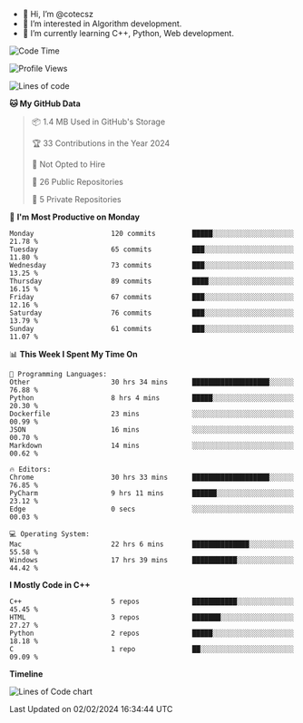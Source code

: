 - 👋 Hi, I’m @cotecsz
- 👀 I’m interested in Algorithm development.
- 🌱 I’m currently learning C++, Python, Web development.

<!---
cotecsz/cotecsz is a ✨ special ✨ repository because its `README.md` (this file) appears on your GitHub profile.
You can click the Preview link to take a look at your changes.
--->

<!--START_SECTION:waka-->
![Code Time](http://img.shields.io/badge/Code%20Time-474%20hrs%2046%20mins-blue)

![Profile Views](http://img.shields.io/badge/Profile%20Views-1-blue)

![Lines of code](https://img.shields.io/badge/From%20Hello%20World%20I%27ve%20Written-1.2%20million%20lines%20of%20code-blue)

**🐱 My GitHub Data** 

> 📦 1.4 MB Used in GitHub's Storage 
 > 
> 🏆 33 Contributions in the Year 2024
 > 
> 🚫 Not Opted to Hire
 > 
> 📜 26 Public Repositories 
 > 
> 🔑 5 Private Repositories 
 > 
📅 **I'm Most Productive on Monday** 

```text
Monday                   120 commits         █████░░░░░░░░░░░░░░░░░░░░   21.78 % 
Tuesday                  65 commits          ███░░░░░░░░░░░░░░░░░░░░░░   11.80 % 
Wednesday                73 commits          ███░░░░░░░░░░░░░░░░░░░░░░   13.25 % 
Thursday                 89 commits          ████░░░░░░░░░░░░░░░░░░░░░   16.15 % 
Friday                   67 commits          ███░░░░░░░░░░░░░░░░░░░░░░   12.16 % 
Saturday                 76 commits          ███░░░░░░░░░░░░░░░░░░░░░░   13.79 % 
Sunday                   61 commits          ███░░░░░░░░░░░░░░░░░░░░░░   11.07 % 
```


📊 **This Week I Spent My Time On** 

```text
💬 Programming Languages: 
Other                    30 hrs 34 mins      ███████████████████░░░░░░   76.88 % 
Python                   8 hrs 4 mins        █████░░░░░░░░░░░░░░░░░░░░   20.30 % 
Dockerfile               23 mins             ░░░░░░░░░░░░░░░░░░░░░░░░░   00.99 % 
JSON                     16 mins             ░░░░░░░░░░░░░░░░░░░░░░░░░   00.70 % 
Markdown                 14 mins             ░░░░░░░░░░░░░░░░░░░░░░░░░   00.62 % 

🔥 Editors: 
Chrome                   30 hrs 33 mins      ███████████████████░░░░░░   76.85 % 
PyCharm                  9 hrs 11 mins       ██████░░░░░░░░░░░░░░░░░░░   23.12 % 
Edge                     0 secs              ░░░░░░░░░░░░░░░░░░░░░░░░░   00.03 % 

💻 Operating System: 
Mac                      22 hrs 6 mins       ██████████████░░░░░░░░░░░   55.58 % 
Windows                  17 hrs 39 mins      ███████████░░░░░░░░░░░░░░   44.42 % 
```

**I Mostly Code in C++** 

```text
C++                      5 repos             ███████████░░░░░░░░░░░░░░   45.45 % 
HTML                     3 repos             ███████░░░░░░░░░░░░░░░░░░   27.27 % 
Python                   2 repos             █████░░░░░░░░░░░░░░░░░░░░   18.18 % 
C                        1 repo              ██░░░░░░░░░░░░░░░░░░░░░░░   09.09 % 
```



**Timeline**

![Lines of Code chart](https://raw.githubusercontent.com/cotecsz/cotecsz/master/assets/bar_graph.png)


 Last Updated on 02/02/2024 16:34:44 UTC
<!--END_SECTION:waka-->
